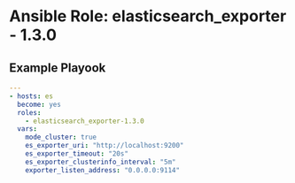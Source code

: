 # Ansible Role: elasticsearch_exporter - 1.3.0

## Example Playook

```yaml
---
- hosts: es
  become: yes
  roles:
    - elasticsearch_exporter-1.3.0
  vars:
    mode_cluster: true
    es_exporter_uri: "http://localhost:9200"
    es_exporter_timeout: "20s"
    es_exporter_clusterinfo_interval: "5m"
    exporter_listen_address: "0.0.0.0:9114"
```